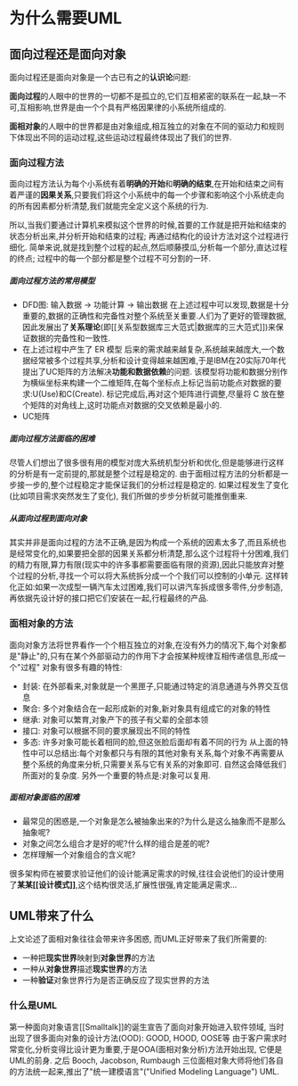 # 为什么需要UML
## 面向过程还是面向对象
面向过程还是面向对象是一个古已有之的**认识论**问题:

**面向过程**的人眼中的世界的一切都不是孤立的,它们互相紧密的联系在一起,缺一不可,互相影响,世界是由一个个具有严格因果律的小系统所组成的.

**面相对象**的人眼中的世界都是由对象组成,相互独立的对象在不同的驱动力和规则下体现出不同的运动过程,这些运动过程最终体现出了我们的世界.

### 面向过程方法
面向过程方法认为每个小系统有着**明确的开始**和**明确的结束**,在开始和结束之间有着严谨的**因果关系**,只要我们将这个小系统中的每一个步骤和影响这个小系统走向的所有因素都分析清楚,我们就能完全定义这个系统的行为.

所以,当我们要通过计算机来模拟这个世界的时候,首要的工作就是把开始和结束的状态分析出来,并分析开始和结束的过程; 再通过结构化的设计方法对这个过程进行细化.
简单来说,就是找到整个过程的起点,然后顺藤摸瓜,分析每一个部分,直达过程的终点; 过程中的每一个部分都是整个过程不可分割的一环.

##### **面向过程方法的常用模型**
- DFD图: 输入数据 -> 功能计算 -> 输出数据
在上述过程中可以发现,数据是十分重要的,数据的正确性和完备性对整个系统至关重要.人们为了更好的管理数据,因此发展出了**关系理论**(即[[关系型数据库三大范式|数据库的三大范式]])来保证数据的完备性和一致性.
- 在上述过程中产生了 ER 模型
后来的需求越来越复杂,系统越来越庞大,一个数据经常被多个过程共享,分析和设计变得越来越困难,于是IBM在20实际70年代提出了UC矩阵的方法解决**功能和数据依赖**的问题.
该模型将功能和数据分别作为横纵坐标来构建一个二维矩阵,在每个坐标点上标记当前功能点对数据的要求:U(Use)和C(Create). 标记完成后,再对这个矩阵进行调整,尽量将 C 放在整个矩阵的对角线上,这时功能点对数据的交叉依赖是最小的.
- UC矩阵 

##### **面向过程方法面临的困难**
尽管人们想出了很多很有用的模型对庞大系统机型分析和优化,但是能够进行这样的分析是有一定前提的,那就是整个过程是稳定的. 
由于面相过程方法的分析都是一步接一步的,整个过程稳定才能保证我们的分析过程是稳定的. 如果过程发生了变化(比如项目需求突然发生了变化), 我们所做的步步分析就可能推倒重来.

##### **从面向过程到面向对象**
其实并非是面向过程的方法不正确,是因为构成一个系统的因素太多了,而且系统也是经常变化的,如果要把全部的因果关系都分析清楚,那么这个过程将十分困难,我们的精力有限,算力有限(现实中的许多事都需要面临有限的资源),因此只能放弃对整个过程的分析,寻找一个可以将大系统拆分成一个个我们可以控制的小单元.
这样转化正如:如果一次成型一辆汽车太过困难,我们可以讲汽车拆成很多零件,分步制造,再依据先设计好的接口把它们安装在一起,行程最终的产品.

### 面相对象的方法
面向对象方法将世界看作一个个相互独立的对象,在没有外力的情况下,每个对象都是"静止"的,只有在某个外部驱动力的作用下才会按某种规律互相传递信息,形成一个"过程"
对象有很多有趣的特性:
- 封装: 在外部看来,对象就是一个黑匣子,只能通过特定的消息通道与外界交互信息
- 聚合: 多个对象结合在一起形成新的对象,新对象具有组成它的对象的特性
- 继承: 对象可以繁育,对象产下的孩子有父辈的全部本领
- 接口: 对象可以根据不同的要求展现出不同的特性
- 多态: 许多对象可能长着相同的脸,但这张脸后面却有着不同的行为
从上面的特性中可以总结出:每个对象都只与有限的其他对象有关系,每个对象不再需要从整个系统的角度来分析,只需要关系与它有关系的对象即可. 自然这会降低我们所面对的复杂度.
另外一个重要的特点是:对象可以复用.

##### **面相对象面临的困难**
- 最常见的困惑是,一个对象是怎么被抽象出来的?为什么是这么抽象而不是那么抽象呢?
- 对象之间怎么组合才是好的呢?什么样的组合是差的呢?
- 怎样理解一个对象组合的含义呢?

很多架构师在被要求验证他们的设计能满足需求的时候,往往会说他们的设计使用了**某某[[设计模式]]**,这个结构很灵活,扩展性很强,肯定能满足需求...

## UML带来了什么
上文论述了面相对象往往会带来许多困惑, 而UML正好带来了我们所需要的:
- 一种把**现实世界**映射到**对象世界**的方法
- 一种从**对象世界**描述**现实世界**的方法
- 一种**验证**对象世界行为是否正确反应了现实世界的方法

### 什么是UML
第一种面向对象语言[[Smalltalk]]的诞生宣告了面向对象开始进入软件领域, 当时出现了很多面向对象的设计方法(OOD): GOOD, HOOD, OOSE等
由于客户需求时常变化,分析变得比设计更为重要,于是OOA(面相对象分析)方法开始出现, 它便是UML的前身.
之后 Booch, Jacobson, Rumbaugh 三位面相对象大师将他们各自的方法统一起来,推出了"统一建模语言"("Unified Modeling Language") UML.


